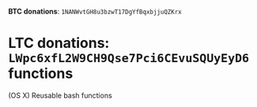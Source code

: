   **BTC donations**: `1NANWvtGH8u3bzwT17DgYfBqxbjjuQZKrx`

  **LTC donations**: `LWpc6xfL2W9CH9Qse7Pci6CEvuSQUyEyD6`
functions
=========

(OS X) Reusable bash functions

